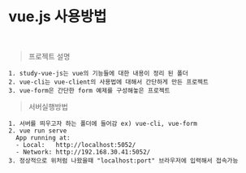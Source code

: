 # vue.js 사용방법
<br/>

> 프로젝트 설명
```text
1. study-vue-js는 vue의 기능들에 대한 내용이 정리 된 폴더
2. vue-cli는 vue-client의 사용법에 대해서 간단하게 만든 프로젝트
3. vue-form은 간단한 form 예제를 구성해놓은 프로젝트
```


> 서버실행방법
```text
1. 서버를 띄우고자 하는 폴더에 들어감 ex) vue-cli, vue-form
2. vue run serve
  App running at:
  - Local:   http://localhost:5052/
  - Network: http://192.168.30.41:5052/
3. 정상적으로 위처럼 나왔을때 "localhost:port" 브라우저에 입력해서 접속가능 
```
